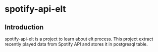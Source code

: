 # spotify-api-elt

## **Introduction**

spotify-api-elt is a project to learn about elt process. This project extract recently played data from Spotify API and stores it in postgresql table.
